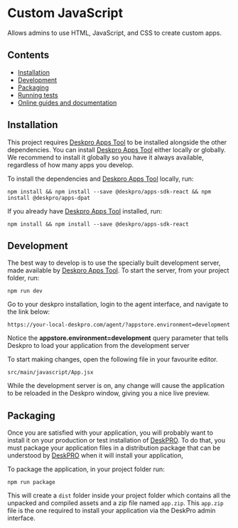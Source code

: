 # Custom JavaScript
Allows admins to use HTML, JavaScript, and CSS to create custom apps.

## Contents
- [Installation](#installation)
- [Development](#development)
- [Packaging](#packaging)
- [Running tests](#running-tests)
- [Online guides and documentation](https://deskpro.gitbooks.io/deskpro-apps/)


## Installation
    
This project requires [Deskpro Apps Tool](https://github.com/deskpro/apps-dpat) to be installed alongside the other dependencies. You can install [Deskpro Apps Tool](https://github.com/deskpro/apps-dpat) either locally or globally. We recommend to install it globally so you have it always available, regardless of how many apps you develop.
    
To install the dependencies and [Deskpro Apps Tool](https://github.com/deskpro/apps-dpat) locally, run:
    
    npm install && npm install --save @deskpro/apps-sdk-react && npm install @deskpro/apps-dpat   

If you already have [Deskpro Apps Tool](https://github.com/deskpro/apps-dpat) installed, run:
 
    npm install && npm install --save @deskpro/apps-sdk-react

## Development
             
The best way to develop is to use the specially built development server, made available by [Deskpro Apps Tool](https://github.com/deskpro/apps-dpat). To start the server, from your project folder, run:    
    
    npm run dev
 
 
Go to your deskpro installation, login to the agent interface, and navigate to the link below: 
    
    https://your-local-deskpro.com/agent/?appstore.environment=development

Notice the **appstore.environment=development** query parameter that tells Deskpro to load your application from the development server

 
To start making changes, open the following file in  your favourite editor.
 
    src/main/javascript/App.jsx
    
While the development server is on,  any change will cause the application to be reloaded in the Deskpro window, giving 
you a nice live preview.

## Packaging

Once you are satisfied with your application, you will probably want to install it on your production or test installation of [DeskPRO](https://www.deskpro.com).
To do that, you must package your application files in a distribution package that can be understood by [DeskPRO](https://www.deskpro.com) when it will install your application,

To package the application, in your project folder run:    
    
    npm run package

This will create a `dist` folder inside your project folder which contains all the unpacked and compiled assets
and a zip file named `app.zip`. This `app.zip` file is the one required to install your application via the DeskPro admin interface.
